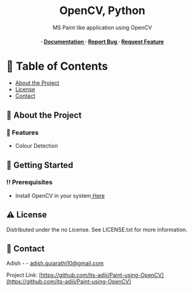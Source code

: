 <div align='center'>

<h1>OpenCV, Python</h1>
<p>MS Paint like application using OpenCV</p>

<h4> <span> · </span> <a href="https://github.com/its-adiii/Paint-using-OpenCVPaint-using-OpenCV/blob/master/README.md"> Documentation </a> <span> · </span> <a href="https://github.com/its-adiii/Paint-using-OpenCVPaint-using-OpenCV/issues"> Report Bug </a> <span> · </span> <a href="https://github.com/its-adiii/Paint-using-OpenCVPaint-using-OpenCV/issues"> Request Feature </a> </h4>


</div>

# :notebook_with_decorative_cover: Table of Contents

- [About the Project](#star2-about-the-project)
- [License](#warning-license)
- [Contact](#handshake-contact)


## :star2: About the Project

### :dart: Features
- Colour Detection


## :toolbox: Getting Started

### :bangbang: Prerequisites

- Install OpenCV in your system<a href="https://opencv.org/releases/"> Here</a>


## :warning: License

Distributed under the no License. See LICENSE.txt for more information.

## :handshake: Contact

Adish - - adish.gujarathi10@gmail.com

Project Link: [https://github.com/its-adiii/Paint-using-OpenCV](https://github.com/its-adiii/Paint-using-OpenCV)
